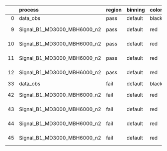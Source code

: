 |    | process                     | region   | binning   | color   | process_type   |   scale | variation   | source_filename                                                      | source_histname    | alias                       | title     |   combine_idx |     lnN |   shapes | syst_type   | direction   | variation_alias   |
|---:|:----------------------------|:---------|:----------|:--------|:---------------|--------:|:------------|:---------------------------------------------------------------------|:-------------------|:----------------------------|:----------|--------------:|--------:|---------:|:------------|:------------|:------------------|
|  0 | data_obs                    | pass     | default   | black   | DATA           |       1 | nominal     | ./histograms_for_2DAlphabet_v16//BH_Data.root                        | hpass              | Data                        | Data      |           nan | nan     |      nan | nan         | nan         | nan               |
|  9 | Signal_B1_MD3000_MBH6000_n2 | pass     | default   | red     | SIGNAL         |       1 | lumi        | ./histograms_for_2DAlphabet_v16//BH_Signal_B1_MD3000_MBH6000_n2.root | hpass              | Signal_B1_MD3000_MBH6000_n2 | BH signal |           nan |   1.016 |      nan | lnN         | nan         | nan               |
| 10 | Signal_B1_MD3000_MBH6000_n2 | pass     | default   | red     | SIGNAL         |       1 | SVM         | ./histograms_for_2DAlphabet_v16//BH_Signal_B1_MD3000_MBH6000_n2.root | hpass_SVMsyst_up   | Signal_B1_MD3000_MBH6000_n2 | BH signal |           nan | nan     |        1 | shapes      | Up          | SVMsyst           |
| 11 | Signal_B1_MD3000_MBH6000_n2 | pass     | default   | red     | SIGNAL         |       1 | SVM         | ./histograms_for_2DAlphabet_v16//BH_Signal_B1_MD3000_MBH6000_n2.root | hpass_SVMsyst_down | Signal_B1_MD3000_MBH6000_n2 | BH signal |           nan | nan     |        1 | shapes      | Down        | SVMsyst           |
| 12 | Signal_B1_MD3000_MBH6000_n2 | pass     | default   | red     | SIGNAL         |       1 | nominal     | ./histograms_for_2DAlphabet_v16//BH_Signal_B1_MD3000_MBH6000_n2.root | hpass              | Signal_B1_MD3000_MBH6000_n2 | BH signal |           nan | nan     |      nan | nan         | nan         | nan               |
| 33 | data_obs                    | fail     | default   | black   | DATA           |       1 | nominal     | ./histograms_for_2DAlphabet_v16//BH_Data.root                        | hfail              | Data                        | Data      |           nan | nan     |      nan | nan         | nan         | nan               |
| 42 | Signal_B1_MD3000_MBH6000_n2 | fail     | default   | red     | SIGNAL         |       1 | lumi        | ./histograms_for_2DAlphabet_v16//BH_Signal_B1_MD3000_MBH6000_n2.root | hfail              | Signal_B1_MD3000_MBH6000_n2 | BH signal |           nan |   1.016 |      nan | lnN         | nan         | nan               |
| 43 | Signal_B1_MD3000_MBH6000_n2 | fail     | default   | red     | SIGNAL         |       1 | SVM         | ./histograms_for_2DAlphabet_v16//BH_Signal_B1_MD3000_MBH6000_n2.root | hfail_SVMsyst_up   | Signal_B1_MD3000_MBH6000_n2 | BH signal |           nan | nan     |        1 | shapes      | Up          | SVMsyst           |
| 44 | Signal_B1_MD3000_MBH6000_n2 | fail     | default   | red     | SIGNAL         |       1 | SVM         | ./histograms_for_2DAlphabet_v16//BH_Signal_B1_MD3000_MBH6000_n2.root | hfail_SVMsyst_down | Signal_B1_MD3000_MBH6000_n2 | BH signal |           nan | nan     |        1 | shapes      | Down        | SVMsyst           |
| 45 | Signal_B1_MD3000_MBH6000_n2 | fail     | default   | red     | SIGNAL         |       1 | nominal     | ./histograms_for_2DAlphabet_v16//BH_Signal_B1_MD3000_MBH6000_n2.root | hfail              | Signal_B1_MD3000_MBH6000_n2 | BH signal |           nan | nan     |      nan | nan         | nan         | nan               |